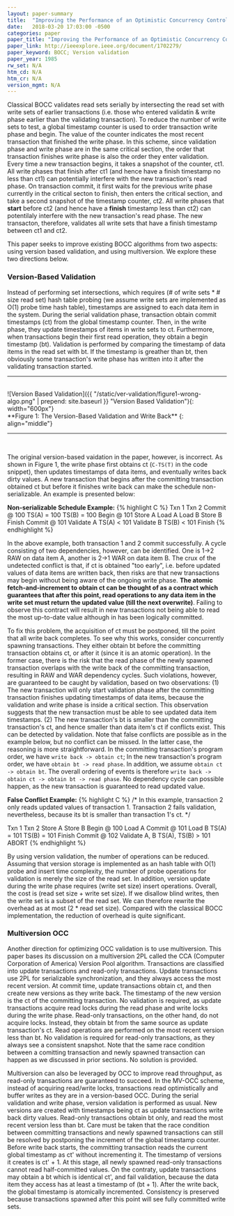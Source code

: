 ```yaml
---
layout: paper-summary
title:  "Improving the Performance of an Optimistic Concurrency Control Algorithm Through Timestamps and Versions"
date:   2018-03-20 17:03:00 -0500
categories: paper
paper_title: "Improving the Performance of an Optimistic Concurrency Control Algorithm Through Timestamps and Versions"
paper_link: http://ieeexplore.ieee.org/document/1702279/
paper_keyword: BOCC; Version validation
paper_year: 1985
rw_set: N/A
htm_cd: N/A
htm_cr: N/A
version_mgmt: N/A
---
```


Classical BOCC validates read sets serially by intersecting the read set with write sets of earlier transactions
(i.e. those who entered validatin & write phase earlier than the validating transaction). To reduce the number
of write sets to test, a global timestamp counter is used to order transaction write phase and begin. 
The value of the counter indicates the most recent transaction that finished the write phase.
In this scheme, since validation phase and write phase are in the same critical section, the order
that transaction finishes write phase is also the order they enter validation.
Every time a new transaction begins, it takes a snapshot of the counter, ct1. All
write phases that finish after ct1 (and hence have a finish timestamp no less than ct1) can potentially interfere with the 
new transaction's read phase. On transaction commit, it first waits for the previous write phase currently in the critical 
secton to finish, then enters the critical section, and take a second snapshot of the timestamp counter, ct2. 
All write phases that **start** before ct2 (and hence have a **finish** timestamp less than ct2) can potentilaly
interfere with the new transaction's read phase. The new transacton, therefore, validates all write sets that have 
a finish timestamp between ct1 and ct2.

This paper seeks to improve existing BOCC algorithms from two aspects: using version based validation, and using
multiversion. We explore these two directions below.

### Version-Based Validation

Instead of performing set intersections, which requires (# of write sets * # size read set) hash table probing (we assume
write sets are implemented as O(1) probe time hash table), timestamps are assigned to each data item in the system. 
During the serial validation phase, transaction obtain commit timestamps (ct) from the global timestamp counter.
Then, in the write phase, they update timestamps of items in write sets to ct. Furthermore,
when transactions begin their first read operation, they obtain a begin timestamp (bt). Validation is
performed by comparing the timestamp of data items in the read set with bt. If the timestamp is greather than bt,
then obviously some transaction's write phase has written into it after the validating transaction started. 

<hr />
<br />
![Version Based Validation]({{ "/static/ver-validation/figure1-wrong-algo.png" | prepend: site.baseurl }} "Version Based Validation"){: width="600px"}
<br />
**Figure 1: The Version-Based Validation and Write Back**
{: align="middle"}
<hr /><br />

The original version-based vaidation in the paper, however, is incorrect. As shown in Figure 1, the write phase first
obtains ct (```C-TS(T)``` in the code snippet), then updates timestamps of data items, and eventually writes back
dirty values. A new transaction that begins after the committing transaction obtained ct but before it finishes write back 
can make the schedule non-serializable. An example is presented below:

**Non-serializable Schedule Example:**
{% highlight C %}
   Txn 1         Txn 2
Commit @ 100
 TS(A) = 100
 TS(B) = 100
              Begin @ 101
  Store A
                Load  A
                Load  B
  Store B
  Finish
             Commit @ 101
              Validate A
              TS(A) < 101
              Validate B
              TS(B) < 101
                Finish
{% endhighlight %}

In the above example, both transaction 1 and 2 commit successfully. A cycle consisting of two dependencies, however, 
can be identified. One is 1->2 RAW on data item A, another is 2->1 WAR on data item B. The crux of the undetected 
conflict is that, if ct is obtained "too early", i.e. before updated values of data items are written back, then risks 
are that new transactions may begin without being aware of the ongoing write phase. **The atomic fetch-and-increment to 
obtain ct can be thought of as a contract which guarantees that after this point, read operations to any data item
in the write set must return the updated value (till the next overwrite)**. Failing to observe this contract
will result in new transactions not being able to read the most up-to-date value although in has been logically committed.

To fix this problem, the acquisition of ct must be postponed, till the point that all write back completes. To see why
this works, consider concurrently spawning transactions. They either obtain bt before the committing transaction
obtains ct, or after it (since it is an atomic operation). In the former case, there is the risk that the read phase 
of the newly spawned transaction overlaps with the write back of the committing transaction, resulting in RAW and WAR
dependency cycles. Such violations, however, are guaranteed to be caught by validation, based on two observations:
(1) The new transaction will only start validation phase after the committing transaction finishes updating
timestamps of data items, because the validation and write phase is inside a critical section. This observation
suggests that the new transaction must be able to see updated data item timestamps. (2) The new transaction's bt
is smaller than the committing transaction's ct, and hence smaller than data item's ct if conflicts exist. This can
be detected by validation. Note that false conflicts are possible as in the example below, but no conflict can be missed. 
In the latter case, the reasoning is more straightforward. In the committing transaction's program order, we have 
```write back -> obtain ct```; In the new transaction's program order, we have ```obtain bt -> read phase```. In addition,
we assume ```obtain ct -> obtain bt```. The overall ordering of events is therefore 
```write back -> obtain ct -> obtain bt -> read phase```. No dependency cycle can possible happen, as the new transaction
is guaranteed to read updated value.

**False Conflict Example:**
{% highlight C %}
/* 
  In this example, transaction 2 only reads updated values of transaction 1.
  Transaction 2 fails validation, nevertheless, because its bt is smaller than
  transaction 1's ct. 
*/

   Txn 1         Txn 2
  Store A
  Store B
              Begin @ 100
                Load  A
Commit @ 101
                Load  B
 TS(A) = 101
 TS(B) = 101
  Finish
             Commit @ 102
             Validate A, B
            TS(A), TS(B) > 101
                ABORT
{% endhighlight %}

By using version validation, the number of operations can be reduced. Assuming that version storage 
is implemented as an hash table with O(1) probe and insert time complexity, the number of probe operations 
for validation is merely the size of the read set. In addition, version update during the write phase requires 
(write set size) insert operations. Overall, the cost is (read set size + write set size). If we disallow blind
writes, then the write set is a subset of the read set. We can therefore rewrite the overhead as at 
most (2 * read set size). Compared with the classical BOCC implementation, the reduction of overhead is
quite significant.

### Multiversion OCC

Another direction for optimizing OCC validation is to use multiversion. This paper bases its discussion
on a multiversion 2PL called the CCA (Computer Corporation of America) Version Pool algorithm. Transactions 
are classified into update transactions and read-only transactions. Update transactions use 2PL for serializable 
synchronization, and they always access the most recent version. At commit time, update transactions obtain
ct, and then create new versions as they write back. The timestamp of the new version is the ct of the committing 
transaction. No validation is required, as update transactions acquire read locks during the read phase and write 
locks during the write phase. Read-only transactions, on the other hand, do not acquire locks. Instead, they obtain
bt from the same source as update transaction's ct. Read operations are performed on the most recent version
less than bt. No validation is required for read-only transactions, as they always see a consistent snapshot.
Note that the same race condition between a comitting transaction and newly spawned transaction can happen
as we discussed in prior sections. No solution is provided.

Multiversion can also be leveraged by OCC to improve read throughput, as read-only transactions are guaranteed 
to succeed. In the MV-OCC scheme, instead of acquiring read/write locks, transactions read optimistically and 
buffer writes as they are in a version-based OCC. During the serial validation and write phase, version validation 
is performed as usual. New versions are created with timestamps being ct as update transactions write back dirty values. 
Read-only transactions obtain bt only, and read the most recent version less than bt. Care must be taken that the race 
condition between committing transactions and newly spawned transactions can still be resolved by postponing 
the increment of the global timestamp counter. Before write back starts, the committing transaction reads the current
global timestamp as ct' without incrementing it. The timestamp of versions it creates is ct' + 1. At this stage, 
all newly spawned read-only transactions cannot read half-committed values. On the contraty, update transactions
may obtain a bt which is identical ct', and fail validation, because the data item they access has at least a timestamp
of (bt + 1). After the write back, the global timestamp is atomically incremented. Consistency is preserved because
transactions spawned after this point will see fully committed write sets.